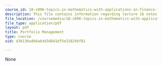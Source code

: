```yaml
---
course_id: 18-s096-topics-in-mathematics-with-applications-in-finance-fall-2013
description: This file contains information regarding lecture 16 notes.
file_location: /coursemedia/18-s096-topics-in-mathematics-with-applications-in-finance-fall-2013/d36136adb6ab4d3d841df5e31824bf81_MIT18_S096F13_lecnote16.pdf
file_type: application/pdf
layout: pdf
title: Portfolio Management
type: course
uid: d36136adb6ab4d3d841df5e31824bf81

---
```

None